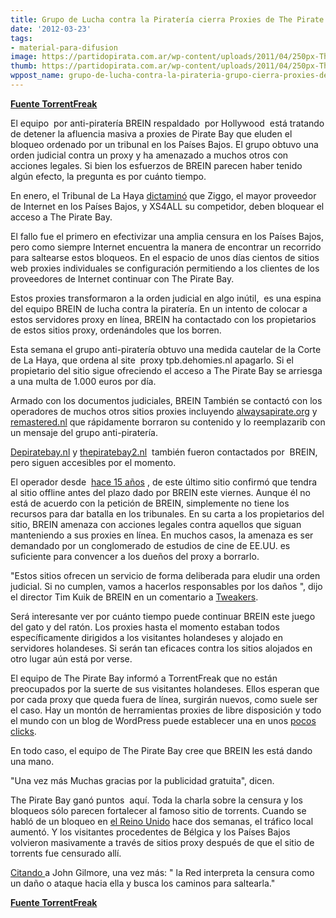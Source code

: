 ```yaml
---
title: Grupo de Lucha contra la Piratería cierra Proxies de The Pirate Bay en Holanda
date: '2012-03-23'
tags:
- material-para-difusion
image: https://partidopirata.com.ar/wp-content/uploads/2011/04/250px-The_Pirate_Bay_logo.svg_.png
thumb: https://partidopirata.com.ar/wp-content/uploads/2011/04/250px-The_Pirate_Bay_logo.svg_-150x150.png
wppost_name: grupo-de-lucha-contra-la-pirateria-grupo-cierra-proxies-de-the-pirate-bay-en-holanda
---
```


<strong><a href="https://torrentfreak.com/anti-piracy-group-shuts-down-pirate-bay-proxies-120322/" target="_blank">Fuente TorrentFreak</a></strong>

El equipo  por anti-piratería BREIN respaldado  por Hollywood  está tratando de detener la afluencia masiva a proxies de Pirate Bay que eluden el bloqueo ordenado por un tribunal en los Países Bajos. El grupo obtuvo una orden judicial contra un proxy y ha amenazado a muchos otros con acciones legales. Si bien los esfuerzos de BREIN parecen haber tenido algún efecto, la pregunta es por cuánto tiempo.

En enero, el Tribunal de La Haya <a href="http://torrentfreak.com/dutch-isps-ordered-to-block-the-pirate-bay-120111/">dictaminó</a> que Ziggo, el mayor proveedor de Internet en los Países Bajos, y XS4ALL su competidor, deben bloquear el acceso a The Pirate Bay.

El fallo fue el primero en efectivizar una amplia censura en los Países Bajos, pero como siempre Internet encuentra la manera de encontrar un recorrido para saltearse estos bloqueos. En el espacio de unos días cientos de sitios web proxies individuales se configuración permitiendo a los clientes de los proveedores de Internet continuar con The Pirate Bay.

Estos proxies transformaron a la orden judicial en algo inútil,  es una espina del equipo BREIN de lucha contra la piratería. En un intento de colocar a estos servidores proxy en línea, BREIN ha contactado con los propietarios de estos sitios proxy, ordenándoles que los borren.

Esta semana el grupo anti-piratería obtuvo una medida cautelar de la Corte de La Haya, que ordena al site  proxy tpb.dehomies.nl apagarlo. Si el propietario del sitio sigue ofreciendo el acceso a The Pirate Bay se arriesga a una multa de 1.000 euros por día.

Armado con los documentos judiciales, BREIN También se contactó con los operadores de muchos otros sitios proxies incluyendo <a href="http://alwaysapirate.org/">alwaysapirate.org</a> y <a href="http://remastered.nl/">remastered.nl</a> que rápidamente borraron su contenido y lo reemplazarib con un mensaje del grupo anti-piratería.

<a href="http://depiratebay.nl/">Depiratebay.nl</a> y <a href="http://thepiratebay2.nl/">thepiratebay2.nl</a>  también fueron contactados por  BREIN, pero siguen accesibles por el momento.

El operador desde  <a href="http://www.powned.tv/nieuws/tech/2012/03/stichting_brein_richt_pijlen_o.html">hace 15 años</a> , de este último sitio confirmó que tendra al sitio offline antes del plazo dado por BREIN este viernes. Aunque él no está de acuerdo con la petición de BREIN, simplemente no tiene los recursos para dar batalla en los tribunales.
En su carta a los propietarios del sitio, BREIN amenaza con acciones legales contra aquellos que siguan manteniendo a sus proxies en línea. En muchos casos, la amenaza es ser demandado por un conglomerado de estudios de cine de EE.UU. es suficiente para convencer a los dueños del proxy a borrarlo.

"Estos sitios ofrecen un servicio de forma deliberada para eludir una orden judicial. Si no cumplen, vamos a hacerlos responsables por los daños ", dijo el director Tim Kuik de BREIN en un comentario a <a href="http://tweakers.net/nieuws/80830/stichting-brein-sommeert-pirate-bay-proxys-omzeiling-te-staken.html">Tweakers</a>.

Será interesante ver por cuánto tiempo puede continuar BREIN este juego del gato y del ratón. Los proxies hasta el momento estaban todos específicamente dirigidos a los visitantes holandeses y alojado en servidores holandeses. Si serán tan eficaces contra los sitios alojados en otro lugar aún está por verse.

El equipo de The Pirate Bay informó a TorrentFreak que no están preocupados por la suerte de sus visitantes holandeses. Ellos esperan que por cada proxy que queda fuera de línea, surgirán nuevos, como suele ser el caso. Hay un montón de herramientas proxies de libre disposición y todo el mundo con un blog de WordPress puede establecer una en unos <a href="http://torrentfreak.com/wordpress-plugin-unblocks-censored-sites-including-the-pirate-bay-120126/">pocos clicks</a>.

En todo caso, el equipo de The Pirate Bay cree que BREIN les está dando una mano.

"Una vez más Muchas gracias por la publicidad gratuita", dicen.

The Pirate Bay ganó puntos  aquí. Toda la charla sobre la censura y los bloqueos sólo parecen fortalecer al famoso sitio de torrents. Cuando se habló de un bloqueo en <a href="http://torrentfreak.com/the-pirate-bay-faces-uk-isp-block-after-high-court-ruling-120220/">el Reino Unido</a> hace dos semanas, el tráfico local aumentó. Y los visitantes procedentes de Bélgica y los Países Bajos volvieron masivamente a través de sitios proxy después de que el sitio de torrents fue censurado allí.

<a href="http://en.wikiquote.org/wiki/John_Gilmore">Citando </a>a John Gilmore, una vez más: " la Red interpreta la censura como un daño o ataque hacia ella y busca los caminos para saltearla."

<strong><a href="https://torrentfreak.com/anti-piracy-group-shuts-down-pirate-bay-proxies-120322/" target="_blank">Fuente TorrentFreak</a></strong>
